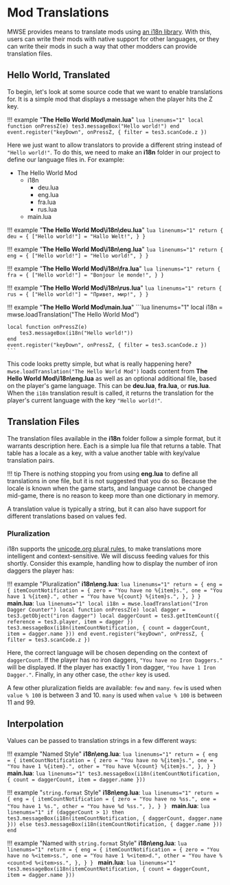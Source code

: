 # Mod Translations

MWSE provides means to translate mods using [an i18n library](https://github.com/kikito/i18n.lua). With this, users can write their mods with native support for other languages, or they can write their mods in such a way that other modders can provide translation files.


## Hello World, Translated

To begin, let's look at some source code that we want to enable translations for. It is a simple mod that displays a message when the player hits the Z key.

!!! example "**The Hello World Mod\\main.lua**"
	```lua linenums="1"
	local function onPressZ(e)
		tes3.messageBox("Hello world!")
	end
	event.register("keyDown", onPressZ, { filter = tes3.scanCode.z })
	```

Here we just want to allow translators to provide a different string instead of `"Hello world!"`. To do this, we need to make an **i18n** folder in our project to define our language files in. For example:

* The Hello World Mod
	* i18n
		* deu.lua
		* eng.lua
		* fra.lua
		* rus.lua
	* main.lua

!!! example "**The Hello World Mod\\i18n\\deu.lua**"
	```lua linenums="1"
	return {
		deu = {
			["Hello world!"] = "Hallo Welt!",
		}
	}
	```

!!! example "**The Hello World Mod\\i18n\\eng.lua**"
	```lua linenums="1"
	return {
		eng = {
			["Hello world!"] = "Hello world!",
		}
	}
	```

!!! example "**The Hello World Mod\\i18n\\fra.lua**"
	```lua linenums="1"
	return {
		fra = {
			["Hello world!"] = "Bonjour le monde!",
		}
	}
	```

!!! example "**The Hello World Mod\\i18n\\rus.lua**"
	```lua linenums="1"
	return {
		rus = {
			["Hello world!"] = "Привет, мир!",
		}
	}
	```

!!! example "**The Hello World Mod\\main.lua**"
	```lua linenums="1"
	local i18n = mwse.loadTranslation("The Hello World Mod")

	local function onPressZ(e)
		tes3.messageBox(i18n("Hello world!"))
	end
	event.register("keyDown", onPressZ, { filter = tes3.scanCode.z })
	```

This code looks pretty simple, but what is really happening here? `mwse.loadTranslation("The Hello World Mod")` loads content from **The Hello World Mod\\i18n\\eng.lua** as well as an optional additional file, based on the player's game language. This can be **deu.lua**, **fra.lua**, or **rus.lua**. When the `i18n` translation result is called, it returns the translation for the player's current language with the key `"Hello world!"`.


## Translation Files

The translation files available in the **i18n** folder follow a simple format, but it warrants description here. Each is a simple lua file that returns a table. That table has a locale as a key, with a value another table with key/value translation pairs.

!!! tip
	There is nothing stopping you from using **eng.lua** to define all translations in one file, but it is not suggested that you do so. Because the locale is known when the game starts, and language cannot be changed mid-game, there is no reason to keep more than one dictionary in memory.

A translation value is typically a string, but it can also have support for different translations based on values fed.


### Pluralization

i18n supports the [unicode.org plural rules](http://cldr.unicode.org/index/cldr-spec/plural-rules), to make translations more intelligent and context-sensitive. We will discuss feeding values for this shortly. Consider this example, handling how to display the number of iron daggers the player has:

!!! example "Pluralization"
	**i18n\\eng.lua**:
	```lua linenums="1"
	return = {
		eng = {
			itemCountNotification = {
				zero = "You have no %{item}s.",
				one = "You have 1 %{item}.",
				other = "You have %{count} %{item}s.",
			},
		}
	}
	```
	**main.lua**:
	```lua linenums="1"
	local i18n = mwse.loadTranslation("Iron Dagger Counter")
	local function onPressZ(e)
		local dagger = tes3.getObject("iron dagger")
		local daggerCount = tes3.getItemCount({ reference = tes3.player, item = dagger })
		tes3.messageBox(i18n(itemCountNotification, { count = daggerCount, item = dagger.name }))
	end
	event.register("keyDown", onPressZ, { filter = tes3.scanCode.z })
	```

Here, the correct language will be chosen depending on the context of `daggerCount`. If the player has no iron daggers, `"You have no Iron Daggers."` will be displayed. If the player has exactly 1 iron dagger, `"You have 1 Iron Dagger."`. Finally, in any other case, the `other` key is used.

A few other pluralization fields are available: `few` and `many`. `few` is used when `value % 100` is between 3 and 10. `many` is used when `value % 100` is between 11 and 99.


## Interpolation

Values can be passed to translation strings in a few different ways:

!!! example "Named Style"
	**i18n\\eng.lua**:
	```lua linenums="1"
	return = {
		eng = {
			itemCountNotification = {
				zero = "You have no %{item}s.",
				one = "You have 1 %{item}.",
				other = "You have %{count} %{item}s.",
			},
		}
	}
	```
	**main.lua**:
	```lua linenums="1"
	tes3.messageBox(i18n(itemCountNotification, { count = daggerCount, item = dagger.name }))
	```

!!! example "`string.format` Style"
	**i18n\\eng.lua**:
	```lua linenums="1"
	return = {
		eng = {
			itemCountNotification = {
				zero = "You have no %ss.",
				one = "You have 1 %s.",
				other = "You have %d %ss.",
			},
		}
	}
	```
	**main.lua**:
	```lua linenums="1"
	if (daggerCount > 1) then
		tes3.messageBox(i18n(itemCountNotification, { daggerCount, dagger.name }))
	else
		tes3.messageBox(i18n(itemCountNotification, { dagger.name }))
	end
	```

!!! example "Named with `string.format` Style"
	**i18n\\eng.lua**:
	```lua linenums="1"
	return = {
		eng = {
			itemCountNotification = {
				zero = "You have no %<item>ss.",
				one = "You have 1 %<item>d.",
				other = "You have %<count>d %<item>ss.",
			},
		}
	}
	```
	**main.lua**:
	```lua linenums="1"
	tes3.messageBox(i18n(itemCountNotification, { count = daggerCount, item = dagger.name }))
	```
